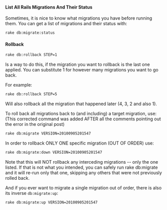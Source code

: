 #### List All Rails Migrations And Their Status
Sometimes, it is nice to know what migrations you have before running them. You can get a list of migrations and their status with:

```sh
rake db:migrate:status
```

#### Rollback
```sh
rake db:rollback STEP=1
```
Is a way to do this, if the migration you want to rollback is the last one applied. You can substitute 1 for however many migrations you want to go back.

For example:

```sh
rake db:rollback STEP=5
```

Will also rollback all the migration that happened later (4, 3, 2 and also 1).

To roll back all migrations back to (and including) a target migration, use: (This corrected command was added AFTER all the comments pointing out the error in the original post)

```sh
rake db:migrate VERSION=20100905201547
```

In order to rollback ONLY ONE specific migration (OUT OF ORDER) use:

```sh
rake db:migrate:down VERSION=20100905201547
```

Note that this will NOT rollback any interceding migrations -- only the one listed. If that is not what you intended, you can safely run rake db:migrate and it will re-run only that one, skipping any others that were not previously rolled back.

And if you ever want to migrate a single migration out of order, there is also its inverse ```db:migrate:up```:

```sh
rake db:migrate:up VERSION=20100905201547
```
